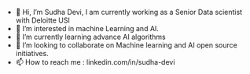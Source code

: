 - 👋 Hi, I’m Sudha Devi, I am currently working as a Senior Data scientist with Deloitte USI 
- 👀 I’m interested in machine Learning and AI. 
- 🌱 I’m currently learning advance AI algorithms 
- 💞️ I’m looking to collaborate on Machine learning and AI open source initiatives. 
- 📫 How to reach me : linkedin.com/in/sudha-devi

<!---
SudhaDevi17/SudhaDevi17 is a ✨ special ✨ repository because its `README.md` (this file) appears on your GitHub profile.
You can click the Preview link to take a look at your changes.
--->
